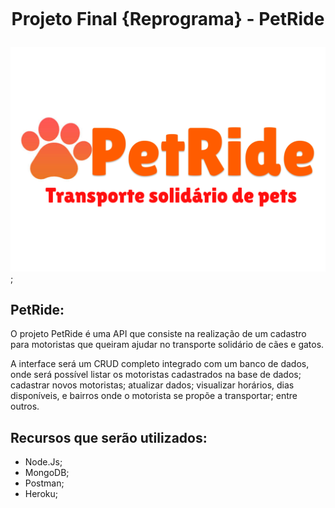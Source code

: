 <h1 align="center">
    <br>
    <p align="center">Projeto Final {Reprograma} - PetRide<p>
</h1>

![Logo PetRide](./images/petride_logo.png);

## PetRide:

O projeto PetRide é uma API que consiste na realização de um cadastro para motoristas que queiram ajudar no transporte solidário de cães e gatos. 

A interface será um CRUD completo integrado com um banco de dados, onde será possível listar os motoristas cadastrados na base de dados; cadastrar novos motoristas; atualizar dados; visualizar horários, dias disponíveis, e bairros onde o motorista se propõe a transportar; entre outros.

## Recursos que serão utilizados:

* Node.Js;
* MongoDB;
* Postman;
* Heroku;